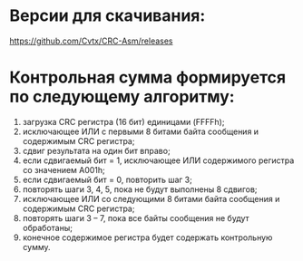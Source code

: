 # Версии для скачивания: 
https://github.com/Cvtx/CRC-Asm/releases

# Контрольная сумма формируется по следующему алгоритму:
1) загрузка CRC регистра (16 бит) единицами (FFFFh);
2) исключающее ИЛИ с первыми 8 битами байта сообщения и содержимым CRC регистра;
3) сдвиг результата на один бит вправо;
4) если сдвигаемый бит = 1, исключающее ИЛИ содержимого регистра со значением A001h;
5) если сдвигаемый бит = 0, повторить шаг 3;
6) повторять шаги 3, 4, 5, пока не будут выполнены 8 сдвигов;
7) исключающее ИЛИ со следующими 8 битами байта сообщения и содержимым CRC регистра;
8) повторять шаги 3 – 7, пока все байты сообщения не будут обработаны;
9) конечное содержимое регистра будет содержать контрольную сумму.
